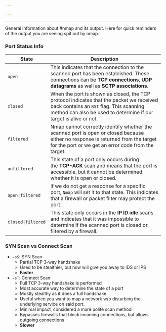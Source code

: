 ```yaml
---

---
```

-- -
General information about #nmap and its output. Here for quick reminders of the output you are seeing spit out by nmap.
### Port Status Info
| **State**          | **Description**                                                                                                                                                                                         |
| ------------------ | ------------------------------------------------------------------------------------------------------------------------------------------------------------------------------------------------------- |
| `open`             | This indicates that the connection to the scanned port has been established. These connections can be **TCP connections**, **UDP datagrams** as well as **SCTP associations**.                          |
| `closed`           | When the port is shown as closed, the TCP protocol indicates that the packet we received back contains an `RST` flag. This scanning method can also be used to determine if our target is alive or not. |
| `filtered`         | Nmap cannot correctly identify whether the scanned port is open or closed because either no response is returned from the target for the port or we get an error code from the target.                  |
| `unfiltered`       | This state of a port only occurs during the **TCP-ACK** scan and means that the port is accessible, but it cannot be determined whether it is open or closed.                                           |
| `open\|filtered`   | If we do not get a response for a specific port, `Nmap` will set it to that state. This indicates that a firewall or packet filter may protect the port.                                                |
| `closed\|filtered` | This state only occurs in the **IP ID idle** scans and indicates that it was impossible to determine if the scanned port is closed or filtered by a firewall.                                           |
### SYN Scan vs Connect Scan
- `-sS`: SYN Scan
	- Partial TCP 3-way handshake
	- Used to be stealthier, but now will give you away to IDS or IPS
	- **Faster**
- `-sT`: Connect Scan
	- Full TCP 3-way handshake is performed
	- Most accurate way to determine the state of a port
	- Mostly stealthy as it does a full handshake
	- Useful when you want to map a network w/o disturbing the underlying service on said port. 
	- Minimal impact, considered a more polite scan method
	- Bypasses firewalls that block incoming connections, but allows outgoing connections
	- **Slower**